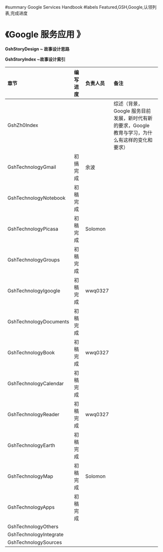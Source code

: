 ﻿#summary Google Services Handbook
#labels Featured,GSH,Google,认领列表,完成进度

# 《Google 服务应用 》 #

**GshStoryDesign ~ 故事设计思路**

**GshStoryIndex ~故事设计索引**

| **章节** | **编写进度** | **负责人员** | **备注** |
|:-------|:---------|:---------|:-------|
| GshZh0Index  |          |          | 综述（背景，Google 服务目前发展，新时代有新的要求，Google 教育与学习，为什么有这样的变化和要求）|
| GshTechnologyGmail | 初搞完成     | 余波       |        |
| GshTechnologyNotebook | 初稿完成     |          |        |
| GshTechnologyPicasa | 初稿完成     | Solomon  |        |
| GshTechnologyGroups | 初稿完成     |          |        |
| GshTechnologyIgoogle | 初稿完成     | wwq0327  |        |
| GshTechnologyDocuments | 初稿完成     |          |        |
| GshTechnologyBook | 初稿完成     | wwq0327  |        |
| GshTechnologyCalendar | 初稿完成     |          |        |
| GshTechnologyReader | 初稿完成     | wwq0327  |        |
| GshTechnologyEarth | 初稿完成     |          |        |
| GshTechnologyMap | 初稿完成     | Solomon  |        |
| GshTechnologyApps | 初稿完成     |          |        |
| GshTechnologyOthers |          |          |        |
| GshTechnologyIntegrate |          |          |        |
| GshTechnologySources |          | |          |